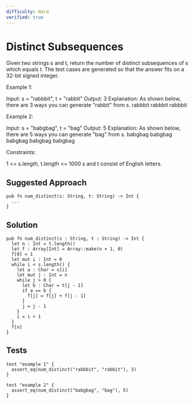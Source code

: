 ```yaml
---
difficulty: Hard
verified: true
---
```


# Distinct Subsequences

Given two strings s and t, return the number of distinct subsequences of s which equals t.
The test cases are generated so that the answer fits on a 32-bit signed integer.

Example 1:

Input: s = "rabbbit", t = "rabbit"
Output: 3
Explanation:
As shown below, there are 3 ways you can generate "rabbit" from s.
rabbbit
rabbbit
rabbbit

Example 2:

Input: s = "babgbag", t = "bag"
Output: 5
Explanation:
As shown below, there are 5 ways you can generate "bag" from s.
babgbag
babgbag
babgbag
babgbag
babgbag

Constraints:

1 <= s.length, t.length <= 1000
s and t consist of English letters.

## Suggested Approach

```mbt nocheck
pub fn num_distinct(s: String, t: String) -> Int {
  ...
}
```

## Solution

```mbt
pub fn num_distinct(s : String, t : String) -> Int {
  let n : Int = t.length()
  let f : Array[Int] = Array::make(n + 1, 0)
  f[0] = 1
  let mut i : Int = 0
  while i < s.length() {
    let a : Char = s[i]
    let mut j : Int = n
    while j > 0 {
      let b : Char = t[j - 1]
      if a == b {
        f[j] = f[j] + f[j - 1]
      }
      j = j - 1
    }
    i = i + 1
  }
  f[n]
}
```

## Tests

```moonbit
test "example 1" {
  assert_eq(num_distinct("rabbbit", "rabbit"), 3)
}

test "example 2" {
  assert_eq(num_distinct("babgbag", "bag"), 5)
}
```
